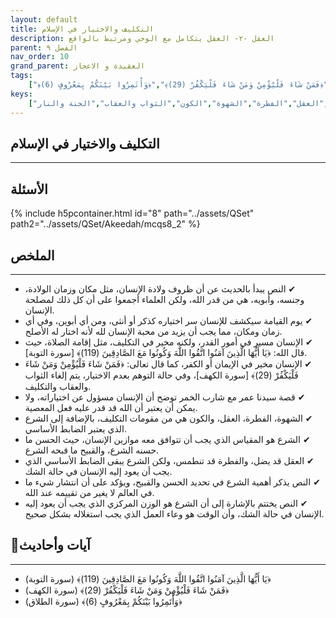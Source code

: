 ```yaml
---
layout: default
title: التكليف والاختيار في الإسلام
description: العقل -٢- العقل يتكامل مع الوحي ومرتبط بالواقع
parent: الفصل ٩
nav_order: 10
grand_parent: العقيدة و الاعجاز
tags: 
    ["﴿يَا أَيُّهَا الَّذِينَ آمَنُوا اتَّقُوا اللَّهَ وَكُونُوا مَعَ الصَّادِقِينَ (119)﴾","﴿فَمَنْ شَاءَ فَلْيُؤْمِنْ وَمَنْ شَاءَ فَلْيَكْفُرْ (29)﴾","﴿وَأْتَمِرُوا بَيْنَكُمْ بِمَعْرُوفٍ (6)﴾"]
keys:
    ["القدر","التكليف","الاختيار","الشرع","العقل","الفطرة","الشهوة","الكون","الثواب والعقاب","الجنة والنار"]
---
```

## ‏التكليف والاختيار في الإسلام
***
## الأسئلة 
{% include h5pcontainer.html id="8" path="../assets/QSet" path2="../assets/QSet/Akeedah/mcqs8_2" %}
## الملخص
***
- ‏✔ النص يبدأ بالحديث عن أن ظروف ولادة الإنسان، مثل مكان وزمان الولادة، وجنسه، وأبويه، هي من قدر الله، ولكن العلماء أجمعوا على أن كل ذلك لمصلحة الإنسان. 
- ‏✔ يوم القيامة سيكشف للإنسان سر اختياره كذكر أو أنثى، ومن أي أبوين، وفي أي زمان ومكان، مما يجب أن يزيد من محبة الإنسان لله لأنه اختار له الأصلح. 
- ‏✔ الإنسان مسير في أمور القدر، ولكنه مخير في التكليف، مثل إقامة الصلاة، حيث قال الله: ﴿يَا أَيُّهَا الَّذِينَ آمَنُوا اتَّقُوا اللَّهَ وَكُونُوا مَعَ الصَّادِقِينَ (119)﴾ [سورة التوبة]. 
- ‏✔ الإنسان مخير في الإيمان أو الكفر، كما قال تعالى: ﴿فَمَنْ شَاءَ فَلْيُؤْمِنْ وَمَنْ شَاءَ فَلْيَكْفُرْ (29)﴾ [سورة الكهف]، وفي حالة التوهم بعدم الاختيار، يتم إلغاء الثواب والعقاب والتكليف. 
- ‏✔ قصة سيدنا عمر مع شارب الخمر توضح أن الإنسان مسؤول عن اختياراته، ولا يمكن أن يعتبر أن الله قد قدر عليه فعل المعصية. 
- ‏✔ الشهوة، الفطرة، العقل، والكون هي من مقومات التكليف، بالإضافة إلى الشرع الذي يعتبر الضابط الأساسي. 
- ‏✔ الشرع هو المقياس الذي يجب أن تتوافق معه موازين الإنسان، حيث الحسن ما حسنه الشرع، والقبيح ما قبحه الشرع. 
- ‏✔ العقل قد يضل، والفطرة قد تنطمس، ولكن الشرع يبقى الضابط الأساسي الذي يجب أن يعود إليه الإنسان في حالة الشك. 
- ‏✔ النص يذكر أهمية الشرع في تحديد الحسن والقبيح، ويؤكد على أن انتشار شيء ما في العالم لا يغير من تقييمه عند الله. 
- ‏✔ النص يختتم بالإشارة إلى أن الشرع هو الوزن المركزي الذي يجب أن يعود إليه الإنسان في حالة الشك، وأن الوقت هو وعاء العمل الذي يجب استغلاله بشكل صحيح. 

## 📜آيات وأحاديث
***
- ‏﴿يَا أَيُّهَا الَّذِينَ آمَنُوا اتَّقُوا اللَّهَ وَكُونُوا مَعَ الصَّادِقِينَ (119)﴾ (سورة التوبة)
- ‏﴿فَمَنْ شَاءَ فَلْيُؤْمِنْ وَمَنْ شَاءَ فَلْيَكْفُرْ (29)﴾ (سورة الكهف)
- ‏﴿وَأْتَمِرُوا بَيْنَكُمْ بِمَعْرُوفٍ (6)﴾ (سورة الطلاق)

